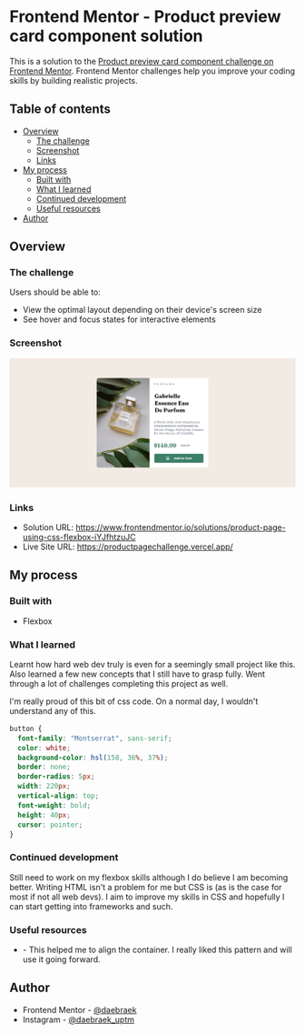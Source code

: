 # Frontend Mentor - Product preview card component solution

This is a solution to the [Product preview card component challenge on Frontend Mentor](https://www.frontendmentor.io/challenges/product-preview-card-component-GO7UmttRfa). Frontend Mentor challenges help you improve your coding skills by building realistic projects.

## Table of contents

- [Overview](#overview)
  - [The challenge](#the-challenge)
  - [Screenshot](#screenshot)
  - [Links](#links)
- [My process](#my-process)
  - [Built with](#built-with)
  - [What I learned](#what-i-learned)
  - [Continued development](#continued-development)
  - [Useful resources](#useful-resources)
- [Author](#author)

## Overview

### The challenge

Users should be able to:

- View the optimal layout depending on their device's screen size
- See hover and focus states for interactive elements

### Screenshot

![](screenshot.png)

### Links

- Solution URL:  https://www.frontendmentor.io/solutions/product-page-using-css-flexbox-iYJfhtzuJC
- Live Site URL: https://productpagechallenge.vercel.app/

## My process

### Built with

- Flexbox

### What I learned

Learnt how hard web dev truly is even for a seemingly small project like this. Also learned a few new concepts that I still have to grasp fully. Went through a lot of challenges completing this project as well.

I'm really proud of this bit of css code. On a normal day, I wouldn't understand any of this.

```css
button {
  font-family: "Montserrat", sans-serif;
  color: white;
  background-color: hsl(158, 36%, 37%);
  border: none;
  border-radius: 5px;
  width: 220px;
  vertical-align: top;
  font-weight: bold;
  height: 40px;
  cursor: pointer;
}
```

### Continued development

Still need to work on my flexbox skills although I do believe I am becoming better. Writing HTML isn't a problem for me but CSS is (as is the case for most if not all web devs). I aim to improve my skills in CSS and hopefully I can start getting into frameworks and such.

### Useful resources

- [](https://developer.mozilla.org/en-US/) - This helped me to align the container. I really liked this pattern and will use it going forward.

## Author

- Frontend Mentor - [@daebraek](https://www.frontendmentor.io/profile/daebraek)
- Instagram - [@daebraek_uptm](https://www.instagram.com/daebraek_uptm/?hl=en)

